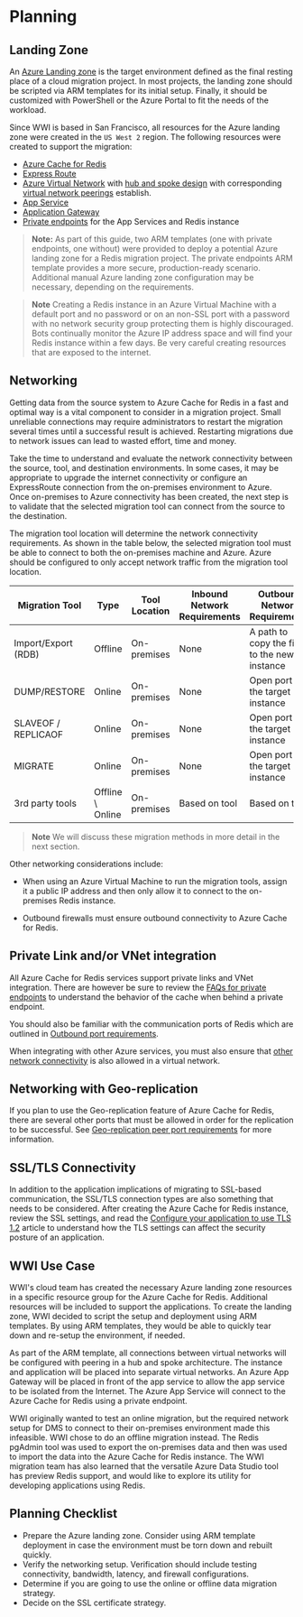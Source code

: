# Planning

## Landing Zone

An [Azure Landing zone](https://docs.microsoft.com/en-us/azure/cloud-adoption-framework/ready/landing-zone/) is the target environment defined as the final resting place of a cloud migration project. In most projects, the landing zone should be scripted via ARM templates for its initial setup. Finally, it should be customized with PowerShell or the Azure Portal to fit the needs of the workload.

Since WWI is based in San Francisco, all resources for the Azure landing zone were created in the `US West 2` region. The following resources were created to support the migration:

- [Azure Cache for Redis](https://docs.microsoft.com/en-us/azure/Redis/quickstart-create-Redis-server-instance-using-azure-portal)
- [Express Route](https://docs.microsoft.com/en-us/azure/expressroute/expressroute-introduction)
- [Azure Virtual Network](https://docs.microsoft.com/en-us/azure/virtual-network/quick-create-portal) with [hub and spoke design](https://docs.microsoft.com/en-us/azure/architecture/reference-architectures/hybrid-networking/hub-spoke) with corresponding [virtual network peerings](https://docs.microsoft.com/en-us/azure/virtual-network/virtual-network-peering-overview) establish.
- [App Service](https://docs.microsoft.com/en-us/azure/app-service/overview)
- [Application Gateway](https://docs.microsoft.com/en-us/azure/load-balancer/quickstart-load-balancer-standard-internal-portal?tabs=option-1-create-internal-load-balancer-standard)
- [Private endpoints](https://docs.microsoft.com/en-us/azure/private-link/private-endpoint-overview) for the App Services and Redis instance

> **Note:** As part of this guide, two ARM templates (one with private endpoints, one without) were provided to deploy a potential Azure landing zone for a Redis migration project. The private endpoints ARM template provides a more secure, production-ready scenario. Additional manual Azure landing zone configuration may be necessary, depending on the requirements.

> **Note** Creating a Redis instance in an Azure Virtual Machine with a default port and no password or on an non-SSL port with a password with no network security group protecting them is highly discouraged.  Bots continually monitor the Azure IP address space and will find your Redis instance within a few days.  Be very careful creating resources that are exposed to the internet.

## Networking

Getting data from the source system to Azure Cache for Redis in a fast and optimal way is a vital component to consider in a migration project. Small unreliable connections may require administrators to restart the migration several times until a successful result is achieved. Restarting migrations due to network issues can lead to wasted effort, time and money.

Take the time to understand and evaluate the network connectivity between the source, tool, and destination environments. In some cases, it may be appropriate to upgrade the internet connectivity or configure an ExpressRoute connection from the on-premises environment to Azure. Once on-premises to Azure connectivity has been created, the next step is to validate that the selected migration tool can connect from the source to the destination.

The migration tool location will determine the network connectivity requirements. As shown in the table below, the selected migration tool must be able to connect to both the on-premises machine and Azure. Azure should be configured to only accept network traffic from the migration tool location.

| Migration Tool | Type | Tool Location | Inbound Network Requirements | Outbound Network Requirements |
| --- | --- | --- | --- | --- |
| Import/Export (RDB) | Offline | On-premises  | None | A path to copy the file to the new instance |
| DUMP/RESTORE | Online | On-premises  | None | Open port to the target instance |
| SLAVEOF / REPLICAOF | Online | On-premises  | None | Open port to the target instance |
| MIGRATE | Online | On-premises  | None | Open port to the target instance |
| 3rd party tools | Offline \ Online | On-premises  | Based on tool | Based on tool |

> **Note** We will discuss these migration methods in more detail in the next section.

Other networking considerations include:

- When using an Azure Virtual Machine to run the migration tools, assign it a public IP address and then only allow it to connect to the on-premises Redis instance.

- Outbound firewalls must ensure outbound connectivity to Azure Cache for Redis.

## Private Link and/or VNet integration

All Azure Cache for Redis services support private links and VNet integration.  There are however be sure to review the [FAQs for private endpoints](https://docs.microsoft.com/en-us/azure/azure-cache-for-redis/cache-private-link#faq) to understand the behavior of the cache when behind a private endpoint.

You should also be familiar with the communication ports of Redis which are outlined in [Outbound port requirements](https://docs.microsoft.com/en-us/azure/azure-cache-for-redis/cache-how-to-premium-vnet#outbound-port-requirements).

When integrating with other Azure services, you must also ensure that [other network connectivity](https://docs.microsoft.com/en-us/azure/azure-cache-for-redis/cache-how-to-premium-vnet#additional-virtual-network-connectivity-requirements) is also allowed in a virtual network.

## Networking with Geo-replication

If you plan to use the Geo-replication feature of Azure Cache for Redis, there are several other ports that must be allowed in order for the replication to be successful.  See [Geo-replication peer port requirements](https://docs.microsoft.com/en-us/azure/azure-cache-for-redis/cache-how-to-premium-vnet#geo-replication-peer-port-requirements) for more information.

## SSL/TLS Connectivity

In addition to the application implications of migrating to SSL-based communication, the SSL/TLS connection types are also something that needs to be considered. After creating the Azure Cache for Redis instance, review the SSL settings, and read the [Configure your application to use TLS 1.2](https://docs.microsoft.com/en-us/azure/azure-cache-for-redis/cache-remove-tls-10-11#configure-your-application-to-use-tls-12) article to understand how the TLS settings can affect the security posture of an application.

## WWI Use Case

WWI's cloud team has created the necessary Azure landing zone resources in a specific resource group for the Azure Cache for Redis. Additional resources will be included to support the applications. To create the landing zone, WWI decided to script the setup and deployment using ARM templates. By using ARM templates, they would be able to quickly tear down and re-setup the environment, if needed.

As part of the ARM template, all connections between virtual networks will be configured with peering in a hub and spoke architecture. The instance and application will be placed into separate virtual networks. An Azure App Gateway will be placed in front of the app service to allow the app service to be isolated from the Internet.  The Azure App Service will connect to the Azure Cache for Redis using a private endpoint.

WWI originally wanted to test an online migration, but the required network setup for DMS to connect to their on-premises environment made this infeasible. WWI chose to do an offline migration instead. The Redis pgAdmin tool was used to export the on-premises data and then was used to import the data into the Azure Cache for Redis instance. The WWI migration team has also learned that the versatile Azure Data Studio tool has preview Redis support, and would like to explore its utility for developing applications using Redis.

## Planning Checklist

- Prepare the Azure landing zone. Consider using ARM template deployment in case the environment must be torn down and rebuilt quickly.
- Verify the networking setup. Verification should include testing connectivity, bandwidth, latency, and firewall configurations.
- Determine if you are going to use the online or offline data migration strategy.
- Decide on the SSL certificate strategy.
